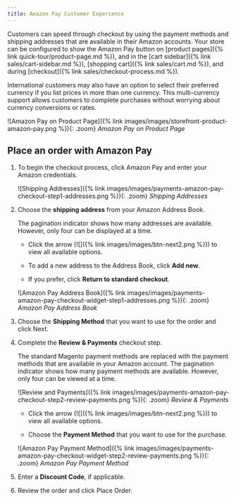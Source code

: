 ```yaml
---
title: Amazon Pay Customer Experience
---
```


Customers can speed through checkout by using the payment methods and shipping addresses that are available in their Amazon accounts. Your store can be configured to show the Amazon Pay button on [product pages]({% link quick-tour/product-page.md %}), and in the [cart sidebar]({% link sales/cart-sidebar.md %}), [shopping cart]({% link sales/cart.md %}), and during [checkout]({% link sales/checkout-process.md %}).

International customers may also have an option to select their preferred currency if you list prices in more than one currency. This multi-currency support allows customers to complete purchases without worrying about currency conversions or rates.

![Amazon Pay on Product Page]({% link images/images/storefront-product-amazon-pay.png %}){: .zoom}
_Amazon Pay on Product Page_

## Place an order with Amazon Pay

1. To begin the checkout process, click <span class="btn">Amazon Pay</span> and enter your Amazon credentials.

   ![Shipping Addresses]({% link images/images/payments-amazon-pay-checkout-step1-addresses.png %}){: .zoom}
   _Shipping Addresses_

1. Choose the **shipping address** from your Amazon Address Book.

   The pagination indicator shows how many addresses are available. However, only four can be displayed at a time.

   - Click the arrow (![]({% link images/images/btn-next2.png %})) to view all available options.

   - To add a new address to the Address Book, click **Add new**.

   - If you prefer, click **Return to standard checkout**.

   ![Amazon Pay Address Book]({% link images/images/payments-amazon-pay-checkout-widget-step1-addresses.png %}){: .zoom}
   _Amazon Pay Address Book_

1. Choose the **Shipping Method** that you want to use for the order and click <span class="btn">Next</span>.

1. Complete the **Review & Payments** checkout step.

   The standard Magento payment methods are replaced with the payment methods that are available in your Amazon account. The pagination indicator shows how many payment methods are available. However, only four can be viewed at a time.

   ![Review and Payments]({% link images/images/payments-amazon-pay-checkout-step2-review-payments.png %}){: .zoom}
   _Review & Payments_

   - Click the arrow (![]({% link images/images/btn-next2.png %})) to view all available options.

   - Choose the **Payment Method** that you want to use for the purchase.

   ![Amazon Pay Payment Method]({% link images/images/payments-amazon-pay-checkout-widget-step2-review-payments.png %}){: .zoom}
   _Amazon Pay Payment Method_

1. Enter a **Discount Code**, if applicable.

1. Review the order and click <span class="btn">Place Order</span>.
